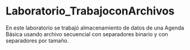 # Laboratorio_TrabajoconArchivos
En este laboratorio se trabajó almacenamiento de datos de una Agenda Básica usando archivo secuencial con separadores binario y con separadores por tamaño.
